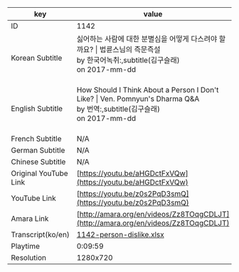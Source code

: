 |  key  |  value  |
|-------|---------|
| ID            | 1142 |
| Korean Subtitle | 싫어하는 사람에 대한 분별심을 어떻게 다스려야 할까요? \| 법륜스님의 즉문즉설<br>by 한국어녹취:,subtitle(김구슬래)<br>on 2017-mm-dd<br><br>|
| English Subtitle | How Should I Think About a Person I Don't Like?  \| Ven. Pomnyun's Dharma Q&A<br>by 번역:,subtitle(김구슬래)<br>on 2017-mm-dd<br><br>|
| French Subtitle | N/A |
| German Subtitle | N/A |
| Chinese Subtitle | N/A |
| Original YouTube Link  | [https://youtu.be/aHGDctFxVQw](https://youtu.be/aHGDctFxVQw) |
| YouTube Link  | [https://youtu.be/z0s2PqD3smQ](https://youtu.be/z0s2PqD3smQ) |
| Amara Link    | [http://amara.org/en/videos/Zz8TOqgCDLJT](http://amara.org/en/videos/Zz8TOqgCDLJT) |
| Transcript(ko/en) | [1142-person-dislike.xlsx](https://github.com/jungtosociety/dharma-qna/raw/master/sub/1142/1142-person-dislike.xlsx) |
| Playtime | 0:09:59 |
| Resolution | 1280x720|
